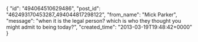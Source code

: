  {
   "id": "494064510629486",
   "post_id": "462493170453287_494044817298122",
   "from_name": "Mick Parker",
   "message": "when it is the legal person? which is who they thought you might admit to being today?",
   "created_time": "2013-03-19T19:48:42+0000"
 }
